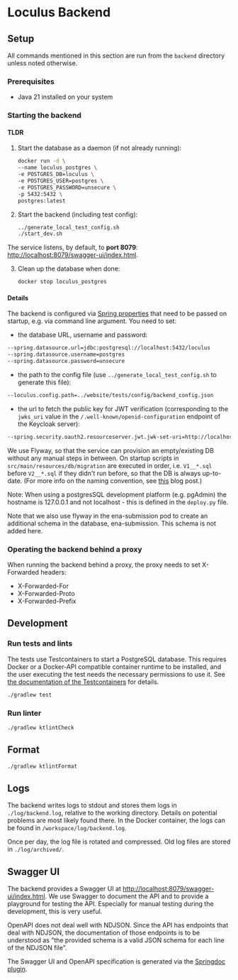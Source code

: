 # Loculus Backend

## Setup

All commands mentioned in this section are run from the `backend` directory unless noted otherwise.

### Prerequisites

- Java 21 installed on your system

### Starting the backend

#### TLDR

1. Start the database as a daemon (if not already running):

   ```sh
   docker run -d \
   --name loculus_postgres \
   -e POSTGRES_DB=loculus \
   -e POSTGRES_USER=postgres \
   -e POSTGRES_PASSWORD=unsecure \
   -p 5432:5432 \
   postgres:latest
   ```

2. Start the backend (including test config):

   ```sh
   ../generate_local_test_config.sh
   ./start_dev.sh
   ```

The service listens, by default, to **port 8079**: <http://localhost:8079/swagger-ui/index.html>.

3. Clean up the database when done:

   ```sh
   docker stop loculus_postgres
   ```

#### Details

The backend is configured via
[Spring properties](https://docs.spring.io/spring-boot/docs/current/reference/html/features.html#features.external-config)
that need to be passed on startup, e.g. via command line argument.
You need to set:

- the database URL, username and password:

```sh
--spring.datasource.url=jdbc:postgresql://localhost:5432/loculus
--spring.datasource.username=postgres
--spring.datasource.password=unsecure
```

- the path to the config file (use `../generate_local_test_config.sh` to generate this file):

```sh
--loculus.config.path=../website/tests/config/backend_config.json
```

- the url to fetch the public key for JWT verification
  (corresponding to the `jwks_uri` value in the `/.well-known/openid-configuration` endpoint of the Keycloak server):

```sh
--spring.security.oauth2.resourceserver.jwt.jwk-set-uri=http://localhost:8083/realms/loculus/protocol/openid-connect/certs
```

We use Flyway, so that the service can provision an empty/existing DB without any manual steps in between. On startup scripts in `src/main/resources/db/migration` are executed in order, i.e. `V1__*.sql` before `V2__*.sql` if they didn't run before, so that the DB is always up-to-date. (For more info on the naming convention, see [this](https://www.red-gate.com/blog/database-devops/flyway-naming-patterns-matter) blog post.)

Note: When using a postgresSQL development platform (e.g. pgAdmin) the hostname is 127.0.0.1 and not localhost - this is defined in the `deploy.py` file.

Note that we also use flyway in the ena-submission pod to create an additional schema in the database, ena-submission. This schema is not added here.

### Operating the backend behind a proxy

When running the backend behind a proxy, the proxy needs to set X-Forwarded headers:

- X-Forwarded-For
- X-Forwarded-Proto
- X-Forwarded-Prefix

## Development

### Run tests and lints

The tests use Testcontainers to start a PostgreSQL database. This requires Docker or a Docker-API compatible container runtime to be installed, and the user executing the test needs the necessary permissions to use it. See [the documentation of the Testcontainers](https://java.testcontainers.org/supported_docker_environment/) for details.

```bash
./gradlew test
```

### Run linter

```bash
./gradlew ktlintCheck
```

## Format

```bash
./gradlew ktlintFormat
```

## Logs

The backend writes logs to stdout and stores them logs in `./log/backend.log`, relative to the working directory.
Details on potential problems are most likely found there.
In the Docker container, the logs can be found in `/workspace/log/backend.log`.

Once per day, the log file is rotated and compressed. Old log files are stored in `./log/archived/`.

## Swagger UI

The backend provides a Swagger UI at <http://localhost:8079/swagger-ui/index.html>.
We use Swagger to document the API and to provide a playground for testing the API.
Especially for manual testing during the development, this is very useful.

OpenAPI does not deal well with NDJSON.
Since the API has endpoints that deal with NDJSON, the documentation of those endpoints is to be understood as
"the provided schema is a valid JSON schema for each line of the NDJSON file".

The Swagger UI and OpenAPI specification is generated via the [Springdoc plugin](https://springdoc.org/).
